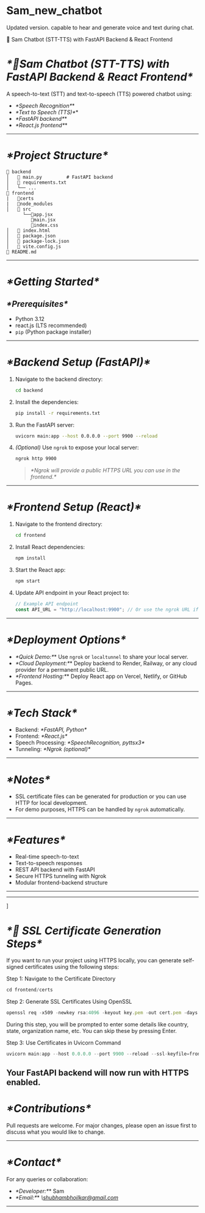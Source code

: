 # Sam_new_chatbot
Updated version. capable to hear and generate voice and text during chat.

🚀 Sam Chatbot (STT-TTS) with FastAPI Backend & React Frontend

# *\*🚀Sam Chatbot (STT-TTS) with FastAPI Backend & React Frontend\**

A speech-to-text (STT) and text-to-speech (TTS) powered chatbot using:

* *\*Speech Recognition\**\*
* *\*Text to Speech (TTS)\**\*
* *\*FastAPI backend\**\*
* *\*React.js frontend\**\*

---

# *\*Project Structure\**

```text
🔹 backend
│   🔹 main.py         # FastAPI backend
│   🔹 requirements.txt
│   └── ...
🔹 frontend
|   🔹certs
|   🔹node_modules
│   🔹 src
      └──🔹app.jsx
         🔹main.jsx
         🔹index.css
│   🔹 index.html
│   🔹 package.json
│   🔹 package-lock.json
│   🔹 vite.config.js
🔹 README.md
```

---

# *\*Getting Started\**

## *\*Prerequisites\**

* Python 3.12
* react.js (LTS recommended)
* `pip` (Python package installer)

---

# *\*Backend Setup (FastAPI)\**

1. Navigate to the backend directory:

   ```bash
   cd backend
   ```

2. Install the dependencies:

   ```bash
   pip install -r requirements.txt
   ```

3. Run the FastAPI server:

   ```bash
   uvicorn main:app --host 0.0.0.0 --port 9900 --reload
   ```

4. *(Optional)* Use `ngrok` to expose your local server:

   ```bash
   ngrok http 9900
   ```

   > *\*Ngrok will provide a public HTTPS URL you can use in the frontend.\**

---

# *\*Frontend Setup (React)\**

1. Navigate to the frontend directory:

   ```bash
   cd frontend
   ```

2. Install React dependencies:

   ```bash
   npm install
   ```

3. Start the React app:

   ```bash
   npm start
   ```

4. Update API endpoint in your React project to:

   ```javascript
   // Example API endpoint
   const API_URL = "http://localhost:9900"; // Or use the ngrok URL if tunneling
   ```

---

# *\*Deployment Options\**

* *\*Quick Demo:\**\* Use `ngrok` or `localtunnel` to share your local server.
* *\*Cloud Deployment:\**\* Deploy backend to Render, Railway, or any cloud provider for a permanent public URL.
* *\*Frontend Hosting:\**\* Deploy React app on Vercel, Netlify, or GitHub Pages.

---

# *\*Tech Stack\**

* Backend: *\*FastAPI, Python\**
* Frontend: *\*React.js\**
* Speech Processing: *\*SpeechRecognition, pyttsx3\**
* Tunneling: *\*Ngrok (optional)\**

---

# *\*Notes\**

* SSL certificate files can be generated for production or you can use HTTP for local development.
* For demo purposes, HTTPS can be handled by `ngrok` automatically.

---

# *\*Features\**

* Real-time speech-to-text
* Text-to-speech responses
* REST API backend with FastAPI
* Secure HTTPS tunneling with Ngrok
* Modular frontend-backend structure

---
---
]

# *\*🔧 SSL Certificate Generation Steps\**

If you want to run your project using HTTPS locally, you can generate self-signed certificates using the following steps:

Step 1: Navigate to the Certificate Directory
```javascript
cd frontend/certs
```
Step 2: Generate SSL Certificates Using OpenSSL
```javascript
openssl req -x509 -newkey rsa:4096 -keyout key.pem -out cert.pem -days 365 -nodes
```
During this step, you will be prompted to enter some details like country, state, organization name, etc. You can skip these by pressing Enter.

Step 3: Use Certificates in Uvicorn Command
```javascript
uvicorn main:app --host 0.0.0.0 --port 9900 --reload --ssl-keyfile=frontend/certs/key.pem --ssl-certfile=frontend/certs/cert.pem
```
Your FastAPI backend will now run with HTTPS enabled.
---

# *\*Contributions\**

Pull requests are welcome. For major changes, please open an issue first to discuss what you would like to change.

---

# *\*Contact\**

For any queries or collaboration:

* *\*Developer:\**\* Sam
* *\*Email:\**\* *\shubhambhoilkar@gmail.com*

---
